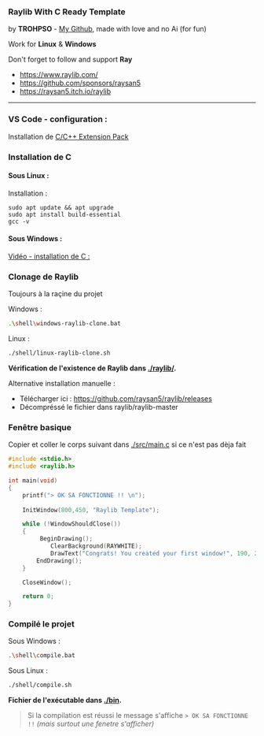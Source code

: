 ### Raylib With C Ready Template
by **TROHPSO** - [My Github](https://github.com/TROHPSO),
made with love and no Ai (for fun)

Work for **Linux** & **Windows**

Don't forget to follow and support **Ray**
- https://www.raylib.com/
- https://github.com/sponsors/raysan5
- https://raysan5.itch.io/raylib

---
### VS Code - configuration : 
Installation de [C/C++ Extension Pack](https://marketplace.visualstudio.com/items?itemName=ms-vscode.cpptools-extension-pack)

### Installation de C
#### Sous Linux :
Installation :
```
sudo apt update && apt upgrade
sudo apt install build-essential
gcc -v
```
#### Sous Windows :
[Vidéo - installation de C :](https://youtu.be/-gxwT-eAfvU)


### Clonage de Raylib
Toujours à la raçine du projet

Windows :
```bash
.\shell\windows-raylib-clone.bat
```

Linux : 
```sh
./shell/linux-raylib-clone.sh
```

**Vérification de l'existence de Raylib dans [./raylib/](./raylib/).**  

Alternative installation manuelle :
- Télécharger ici : https://github.com/raysan5/raylib/releases
- Décompréssé le fichier dans raylib/raylib-master


### Fenêtre basique
Copier et coller le corps suivant dans [./src/main.c](./src/main.c) si ce n'est pas dèja fait

```c
#include <stdio.h>
#include <raylib.h>

int main(void)
{
    printf("> OK SA FONCTIONNE !! \n");
    
    InitWindow(800,450, "Raylib Template");

    while (!WindowShouldClose())
    {
         BeginDrawing();
            ClearBackground(RAYWHITE);
            DrawText("Congrats! You created your first window!", 190, 200, 20, LIGHTGRAY);
        EndDrawing();
    }

    CloseWindow();

    return 0;
}
```

### Compilé le projet
Sous Windows : 
```bash
.\shell\compile.bat
```

Sous Linux :
```sh
./shell/compile.sh
```

**Fichier de l'exécutable dans [./bin](./bin/).**

> Si la compilation est réussi le message s'affiche
`> OK SA FONCTIONNE !!`
*(mais surtout une fenetre s'afficher)*

